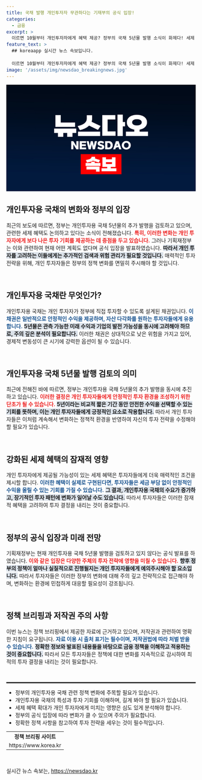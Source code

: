 ```yaml
---
title: 국채 발행 개인투자자 무관하다는 기재부의 공식 입장!
categories:
  - 금융
excerpt: >
  이르면 10월부터 개인투자자에게 혜택 제공? 정부의 국채 5년물 발행 소식이 화제다! 세제 혜택과 법령 개정 검토 중, 금융 시장에 미칠 영향은? 클릭해서 확인해보세요!
feature_text: >
  ## koreaapp 실시간 뉴스 속보입니다.

  이르면 10월부터 개인투자자에게 혜택 제공? 정부의 국채 5년물 발행 소식이 화제다! 세제 혜택과 법령 개정 검토 중, 금융 시장에 미칠 영향은? 클릭해서 확인해보세요!
image: '/assets/img/newsdao_breakingnews.jpg'
---
```


<p><img src="/assets/img/newsdao_breakingnews.jpg" alt="koreaapp 속보" /></p>

<h2 data-ke-size="size26">개인투자용 국채의 변화와 정부의 입장</h2>

<p data-ke-size="size16">최근의 보도에 따르면, 정부는 개인투자용 국채 5년물의 추가 발행을 검토하고 있으며, 관련한 세제 혜택도 논의하고 있다는 소식이 전해졌습니다. <b><span style="color: #ee2323;">특히, 이러한 변화는 개인 투자자에게 보다 나은 투자 기회를 제공하는 데 중점을 두고 있습니다.</span></b> 그러나 기획재정부는 이와 관련하여 현재 어떤 계획도 없다며 공식 입장을 발표하였습니다. <b><span style="background-color: #21538527;">따라서 개인 투자를 고려하는 이들에게는 추가적인 검색과 위험 관리가 필요할 것입니다.</span></b> 매력적인 투자 전략을 위해, 개인 투자자들은 정부의 정책 변화를 면밀히 주시해야 할 것입니다.</p>

<p data-ke-size="size16">&nbsp;</p>

<h2 data-ke-size="size26">개인투자용 국채란 무엇인가?</h2>

<p data-ke-size="size16">개인투자용 국채는 개인 투자자가 정부에 직접 투자할 수 있도록 설계된 채권입니다. <b><span style="color: #1a5490;">이 채권은 일반적으로 안정적인 수익을 제공하며, 자산 다각화를 원하는 투자자들에게 유용합니다.</span></b> <b><span style="background-color: #21538527;">5년물은 관측 가능한 미래 수익과 기업의 발전 가능성을 동시에 고려해야 하므로, 주의 깊은 분석이 필요합니다.</span></b> 이러한 채권은 상대적으로 낮은 위험을 가지고 있어, 경제적 변동성이 큰 시기에 강력한 옵션이 될 수 있습니다.</p>

<p data-ke-size="size16">&nbsp;</p>

<h2 data-ke-size="size26">개인투자용 국채 5년물 발행 검토의 의미</h2>

<p data-ke-size="size16">최근에 전해진 바에 따르면, 정부는 개인투자용 국채 5년물의 추가 발행을 동시에 추진하고 있습니다. <b><span style="color: #ee2323;">이러한 결정은 개인 투자자들에게 안정적인 투자 환경을 조성하기 위한 단초가 될 수 있습니다.</span></b> <b><span style="background-color: #21538527;">5년이라는 비교적 짧은 기간 동안 안전한 수익을 선택할 수 있는 기회를 뜻하며, 이는 개인 투자자들에게 긍정적인 요소로 작용합니다.</span></b> 따라서 개인 투자자들은 이처럼 계속해서 변화하는 정책적 환경을 반영하여 자신의 투자 전략을 수정해야 할 필요가 있습니다.</p>

<p data-ke-size="size16">&nbsp;</p>

<h2 data-ke-size="size26">강화된 세제 혜택의 잠재적 영향</h2>

<p data-ke-size="size16">개인 투자자에게 제공될 가능성이 있는 세제 혜택은 투자자들에게 더욱 매력적인 조건을 제시할 합니다. <b><span style="color: #1a5490;">이러한 혜택이 실제로 구현된다면, 투자자들은 세금 부담 없이 안정적인 수익을 올릴 수 있는 기회를 가질 수 있습니다.</span></b> <b><span style="background-color: #21538527;">그 결과, 개인투자용 국채의 수요가 증가하고, 장기적인 투자 패턴에 변화가 일어날 수도 있습니다.</span></b> 따라서 투자자들은 이러한 잠재적 혜택을 고려하여 투자 결정을 내리는 것이 중요합니다.</p>

<p data-ke-size="size16">&nbsp;</p>

<h2 data-ke-size="size26">정부의 공식 입장과 미래 전망</h2>

<p data-ke-size="size16">기획재정부는 현재 개인투자용 국채 5년물 발행을 검토하고 있지 않다는 공식 발표를 하였습니다. <b><span style="color: #ee2323;">이와 같은 입장은 다양한 주체의 투자 전략에 영향을 미칠 수 있습니다.</span></b> <b><span style="background-color: #21538527;">향후 정부의 정책이 얼마나 실질적으로 진행될지는 개인 투자자들에게 예의주시해야 할 요소입니다.</span></b> 따라서 투자자들은 이러한 정부의 변화에 대해 주의 깊고 전략적으로 접근해야 하며, 변화하는 환경에 민첩하게 대응할 필요성이 강조됩니다.</p>

<p data-ke-size="size16">&nbsp;</p>

<h2 data-ke-size="size26">정책 브리핑과 저작권 주의 사항</h2>

<p data-ke-size="size16">이번 뉴스는 정책 브리핑에서 제공한 자료에 근거하고 있으며, 저작권과 관련하여 명확한 지침이 요구됩니다. <b><span style="color: #1a5490;">자료 이용 시 출처 표기는 필수이며, 저작권법에 따라 처벌 받을 수 있습니다.</span></b> <b><span style="background-color: #21538527;">정확한 정보와 발표된 내용들을 바탕으로 금융 정책을 이해하고 적용하는 것이 중요합니다.</span></b> 따라서 모든 투자자들은 정책에 대한 변화를 지속적으로 감시하여 최적의 투자 결정을 내리는 것이 필요합니다.</p>

<p data-ke-size="size16">&nbsp;</p>

<hr style="border: 1px solid rgba(0, 0, 0, 0.1);"/>

<ul>
    <li>정부의 개인투자용 국채 관련 정책 변화에 주목할 필요가 있습니다.</li>
    <li>개인투자용 국채의 특성과 투자 기회를 이해하며, 길게 봐야 할 필요가 있습니다.</li>
    <li>세제 혜택 확대가 개인 투자자에게 미치는 영향은 심도 있게 분석해야 합니다.</li>
    <li>정부의 공식 입장에 따라 변화가 클 수 있으며 주의가 필요합니다.</li>
    <li>정확한 정책 사항을 참고하여 투자 전략을 세우는 것이 필수적입니다.</li>
</ul>

<table style="border-collapse: collapse; width: 100%;">
    <tr>
        <td style="text-align: center; height: 17px;"><b>정책 브리핑 사이트</b></td>
    </tr>
    <tr>
        <td style="text-align: center; height: 17px;">https://www.korea.kr</td>
    </tr>
</table>

<p data-ke-size="size16">&nbsp;</p>
실시간 뉴스 속보는, <a href="https://newsdao.kr" rel="dofollow">https://newsdao.kr</a>



